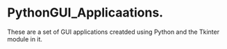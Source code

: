 # PythonGUI_Applicaations.
These are a set of GUI applications creatded using Python and the Tkinter module in it.
